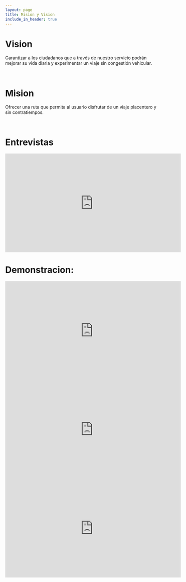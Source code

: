 ```yaml
---
layout: page
title: Mision y Vision
include_in_header: true
---
```


# Vision
Garantizar a los ciudadanos que a través de nuestro servicio podrán mejorar su vida diaria y experimentar un viaje sin congestión vehicular. 

<br>

# Mision
Ofrecer una ruta que permita al usuario disfrutar de un viaje  placentero y sin contratiempos.

<br>

# Entrevistas
<iframe width="560" height="315" src="https://www.youtube.com/embed/SrWZj81jGEI" frameborder="0" allow="accelerometer; autoplay; encrypted-media; gyroscope; picture-in-picture" allowfullscreen></iframe>

# Demonstracion:
<iframe width="560" height="315" src="https://www.youtube.com/embed/bAzWhKqPGSg" frameborder="0" allow="accelerometer; autoplay; encrypted-media; gyroscope; picture-in-picture" allowfullscreen></iframe>
<iframe width="560" height="315" src="https://www.youtube.com/embed/uVmU5kO8kgI" frameborder="0" allow="accelerometer; autoplay; encrypted-media; gyroscope; picture-in-picture" allowfullscreen></iframe>
<iframe width="560" height="315" src="https://www.youtube.com/embed/TQklash6fD8" frameborder="0" allow="accelerometer; autoplay; encrypted-media; gyroscope; picture-in-picture" allowfullscreen></iframe>
